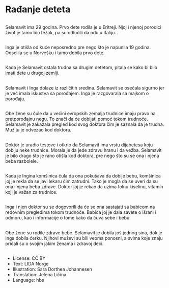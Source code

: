 # Rađanje deteta

##
Selamavit ima 29 godina. Prvo dete rodila je u Eritreji. Njoj i njenoj porodici život je tamo bio težak, pa su odlučili da odu u Italiju.

##
Inga je otišla od kuće neposredno pre nego što je napunila 19 godina. Odselila se u Norvešku i tamo dobila prvo dete.

##
Kada je Selamavit ostala trudna sa drugim detetom, pitala se kako bi bilo imati dete u drugoj zemlji.

##
Selamavit i Inga dolaze iz različitih sredina. Selamavit se osećala sigurno jer je već imala iskustva sa porođajem. Inga je razgovarala sa majkom o porođaju.

##
Obe žene su čule da u većini evropskih zemalja trudnice imaju pravo na pretporođajnu negu. To znači da će dobijati pomoć tokom trudnoće. Selamavit je zakazala pregled kod svog doktora čim je saznala da je trudna. Muž ju je odvezao kod doktora.

##
Doktor je uradio testove i otkrio da Selamavit ima vrstu dijabetesa koju dobiju neke trudnice. Morala je da jede zdravu hranu i da vežba. Selamavit je bilo drago što je rano otišla kod doktora, pre nego što su se ona i njena beba razbolele.

##
Kada je Ingina komšinica čula da ona pokušava da dobije bebu, komšinica joj je rekla da se javi lekaru čim zatrudni. Tako je mogla da se uveri da su ona i njena beba zdrave. Doktor joj je rekao da uzima folnu kiselinu, vitamin koji je važan za trudnice.

##
Inga i njen doktor su se dogovorili da će se ona sastajati sa babicom na redovnim pregledima tokom trudnoće. Babica joj je dala savete o išrani i odmoru, kao i informacije o tome kako da čuva sebe i bebu.

##
Obe žene su rodile zdrave bebe. Selamavit je dobila još jednog sina, dok je Inga dobila ćerku. Njihovi muževi su bili veoma ponosni, a svima koje znaju pričali su o svojim jakim ženama i zdravoj deci.

##
* License: CC BY
* Text: LIDA Norge
* Illustration: Sara Dorthea Johannesen
* Translation: Jelena Ličina
* Language: hbs
